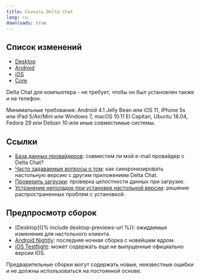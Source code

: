 ```yaml
---
title: Скачать Delta Chat
lang: ru
downloads: true
---
```


## Список изменений

* [Desktop](https://github.com/deltachat/deltachat-desktop/blob/master/CHANGELOG.md)
* [Android](https://github.com/deltachat/deltachat-android/blob/master/CHANGELOG.md)
* [iOS](https://github.com/deltachat/deltachat-ios/blob/master/CHANGELOG.md)
* [Core](https://github.com/deltachat/deltachat-core-rust/blob/master/CHANGELOG.md)

Delta Chat для компьютера - не требует, чтобы он был установлен также и на телефон.

Минимальные требования:
Android 4.1 Jelly Bean
или iOS 11, iPhone 5s или iPad 5/Air/Mini
или Windows 7, macOS 10.11 El Capitan, Ubuntu 18.04, Fedora 29 или Debian 10
или иные совместимые системы.

## Ссылки

* [База данных провайдеров](https://providers.delta.chat/): совместим ли мой e-mail провайдер с Delta Chat?
* [Часто задаваемые вопросы о том](help#multiclient): как синхронизировать настольную версию с другим приложением Delta Chat.
* [Проверить загрузки](verify-downloads): проверка целостности данных при загрузке.
* [Устранение неполадок при установке настольной версии](https://github.com/deltachat/deltachat-desktop/blob/master/docs/TROUBLESHOOTING.md): решение распространенных проблем с установкой.

## Предпросмотр сборок

* [Desktop]({% include desktop-previews-url %}): ожидаемые изменения для настольного клиента.
* [Android Nightly](https://download.delta.chat/android/nightly/): последняя ночная сборка с новейшим ядром.
* [iOS Testflight](https://testflight.apple.com/join/uEMc1NxS): может содержать еще не выпущенные официально версии IOS.

Предварительные сборки могут содержать новые, неизвестные ошибки и не должны использоваться на постоянной основе.
